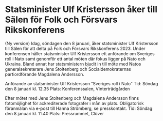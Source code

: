 # Statsminister Ulf Kristersson åker till Sälen för Folk och Försvars Rikskonferens

(Ny version) Idag, söndagen den 8 januari, åker statsminister Ulf Kristersson till Sälen för att delta på Folk och Försvars Rikskonferens 2023. Under konferensen håller statsminister Ulf Kristersson ett anförande om Sveriges roll i Nato samt genomför ett antal möten där fokus ligger på Nato och Ukraina. Bland annat har statsministern bjudit in till möte med Natos generalsekreterare Jens Stoltenberg och Socialdemokraternas partiordförande Magdalena Andersson.

Anförande av statsminister Ulf Kristersson ”Sveriges roll i Nato”
Tid: Söndag den 8 januari kl. 12.35
Plats: Konferenssalen, Vinterträdgården

Efter mötet med Jens Stoltenberg och Magdalena Andersson finns fotomöjlighet för ackrediterade fotografer i mån av plats. Obligatorisk föranmälan via e-post till Hanna Strömberg, se presskontakt.
Tid: Söndag den 8 januari kl. 11.40
Plats: Pressrummet, Clüver
